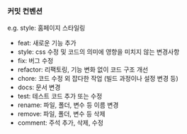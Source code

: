 ### 커밋 컨벤션
e.g. style: 홈페이지 스타일링

- feat: 새로운 기능 추가
- style: css 수정 및 코드의 의미에 영향을 미치지 않는 변경사항
- fix: 버그 수정
- refactor: 리팩토링, 기능 변화 없이 코드 구조 개선
- chore: 코드 수정 외 잡다한 작업 (빌드 과정이나 설정 변경 등)
- docs: 문서 변경
- test: 테스트 코드 추가 또는 수정
- rename: 파일, 폴더, 변수 등 이름 변경
- remove: 파일, 폴더, 변수 등 삭제
- comment: 주석 추가, 삭제, 수정
